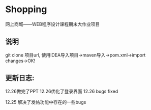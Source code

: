 # Shopping
网上商城——WEB程序设计课程期末大作业项目
## 说明
git clone 项目url, 使用IDEA导入项目->maven导入->pom.xml->import changes->OK!
## 更新日志:
12.26做完了PPT
12.26优化了登录界面
12.26 bugs fixed

12.25 解决了发帖功能中存在的一些bugs
